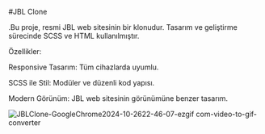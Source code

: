 #JBL Clone

.Bu proje, resmi JBL web sitesinin bir klonudur. Tasarım ve geliştirme sürecinde SCSS ve HTML kullanılmıştır.

Özellikler:

Responsive Tasarım: Tüm cihazlarda uyumlu.

SCSS ile Stil: Modüler ve düzenli kod yapısı.

Modern Görünüm: JBL web sitesinin görünümüne benzer tasarım.

![JBLClone-GoogleChrome2024-10-2622-46-07-ezgif com-video-to-gif-converter](https://github.com/user-attachments/assets/49fea6b7-d1a5-4f28-a0f0-12854a9b7d6a)
